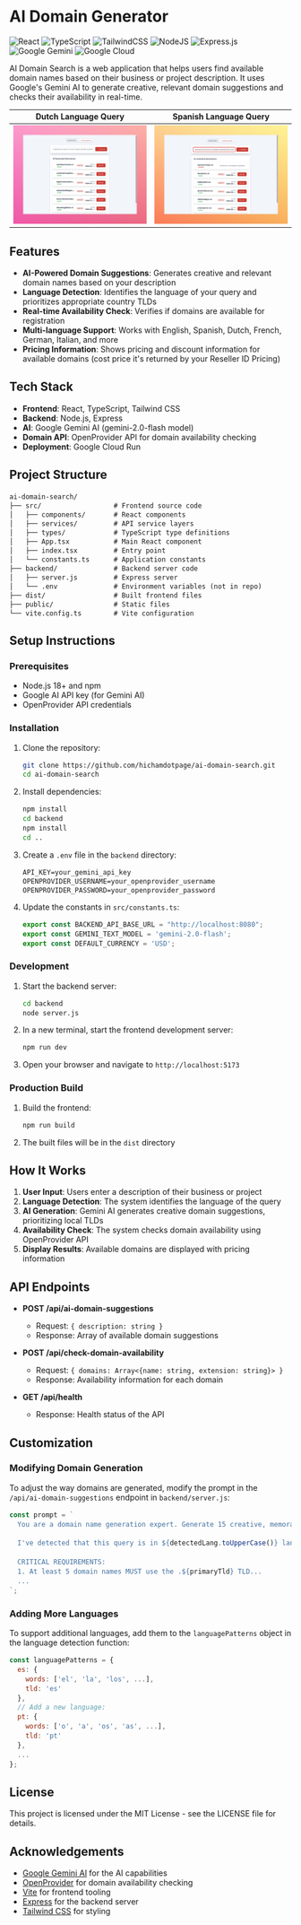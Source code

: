 # AI Domain Generator
![React](https://img.shields.io/badge/react-%2320232a.svg?style=for-the-badge&logo=react&logoColor=%2361DAFB)
![TypeScript](https://img.shields.io/badge/typescript-%23007ACC.svg?style=for-the-badge&logo=typescript&logoColor=white)
![TailwindCSS](https://img.shields.io/badge/tailwindcss-%2338B2AC.svg?style=for-the-badge&logo=tailwind-css&logoColor=white)
![NodeJS](https://img.shields.io/badge/node.js-6DA55F?style=for-the-badge&logo=node.js&logoColor=white)
![Express.js](https://img.shields.io/badge/express.js-%23404d59.svg?style=for-the-badge&logo=express&logoColor=%2361DAFB)
![Google Gemini](https://img.shields.io/badge/Google%20Gemini-8E75B2?style=for-the-badge&logo=googlegemini&logoColor=white)
![Google Cloud](https://img.shields.io/badge/GoogleCloud-%234285F4.svg?style=for-the-badge&logo=google-cloud&logoColor=white)


AI Domain Search is a web application that helps users find available domain names based on their business or project description. It uses Google's Gemini AI to generate creative, relevant domain suggestions and checks their availability in real-time.

| Dutch Language Query | Spanish Language Query |
|:---------------------:|:----------------------:|
| ![AI Domain Search Screenshot - Dutch](/ai-domain-nl.jpeg) | ![AI Domain Search Screenshot - Spanish](/ai-domain-es.jpeg) |

## Features

- **AI-Powered Domain Suggestions**: Generates creative and relevant domain names based on your description
- **Language Detection**: Identifies the language of your query and prioritizes appropriate country TLDs
- **Real-time Availability Check**: Verifies if domains are available for registration
- **Multi-language Support**: Works with English, Spanish, Dutch, French, German, Italian, and more
- **Pricing Information**: Shows pricing and discount information for available domains (cost price it's returned by your Reseller ID Pricing)

## Tech Stack

- **Frontend**: React, TypeScript, Tailwind CSS
- **Backend**: Node.js, Express
- **AI**: Google Gemini AI (gemini-2.0-flash model)
- **Domain API**: OpenProvider API for domain availability checking
- **Deployment**: Google Cloud Run

## Project Structure

```
ai-domain-search/
├── src/                  # Frontend source code
│   ├── components/       # React components
│   ├── services/         # API service layers
│   ├── types/            # TypeScript type definitions
│   ├── App.tsx           # Main React component
│   ├── index.tsx         # Entry point
│   └── constants.ts      # Application constants
├── backend/              # Backend server code
│   ├── server.js         # Express server
│   └── .env              # Environment variables (not in repo)
├── dist/                 # Built frontend files
├── public/               # Static files
└── vite.config.ts        # Vite configuration
```

## Setup Instructions

### Prerequisites

- Node.js 18+ and npm
- Google AI API key (for Gemini AI)
- OpenProvider API credentials

### Installation

1. Clone the repository:
   ```bash
   git clone https://github.com/hichamdotpage/ai-domain-search.git
   cd ai-domain-search
   ```

2. Install dependencies:
   ```bash
   npm install
   cd backend
   npm install
   cd ..
   ```

3. Create a `.env` file in the `backend` directory:
   ```
   API_KEY=your_gemini_api_key
   OPENPROVIDER_USERNAME=your_openprovider_username
   OPENPROVIDER_PASSWORD=your_openprovider_password
   ```

4. Update the constants in `src/constants.ts`:
   ```typescript
   export const BACKEND_API_BASE_URL = "http://localhost:8080";
   export const GEMINI_TEXT_MODEL = 'gemini-2.0-flash';
   export const DEFAULT_CURRENCY = 'USD';
   ```

### Development

1. Start the backend server:
   ```bash
   cd backend
   node server.js
   ```

2. In a new terminal, start the frontend development server:
   ```bash
   npm run dev
   ```

3. Open your browser and navigate to `http://localhost:5173`

### Production Build

1. Build the frontend:
   ```bash
   npm run build
   ```

2. The built files will be in the `dist` directory
   
## How It Works

1. **User Input**: Users enter a description of their business or project
2. **Language Detection**: The system identifies the language of the query
3. **AI Generation**: Gemini AI generates creative domain suggestions, prioritizing local TLDs
4. **Availability Check**: The system checks domain availability using OpenProvider API
5. **Display Results**: Available domains are displayed with pricing information

## API Endpoints

- **POST /api/ai-domain-suggestions**
  - Request: `{ description: string }`
  - Response: Array of available domain suggestions

- **POST /api/check-domain-availability**
  - Request: `{ domains: Array<{name: string, extension: string}> }`
  - Response: Availability information for each domain

- **GET /api/health**
  - Response: Health status of the API

## Customization

### Modifying Domain Generation

To adjust the way domains are generated, modify the prompt in the `/api/ai-domain-suggestions` endpoint in `backend/server.js`:

```javascript
const prompt = `
  You are a domain name generation expert. Generate 15 creative, memorable domain names for: "${description}"
  
  I've detected that this query is in ${detectedLang.toUpperCase()} language. Based on this:
  
  CRITICAL REQUIREMENTS:
  1. At least 5 domain names MUST use the .${primaryTld} TLD...
  ...
`;
```

### Adding More Languages

To support additional languages, add them to the `languagePatterns` object in the language detection function:

```javascript
const languagePatterns = {
  es: {
    words: ['el', 'la', 'los', ...],
    tld: 'es'
  },
  // Add a new language:
  pt: {
    words: ['o', 'a', 'os', 'as', ...],
    tld: 'pt'
  },
  ...
};
```

## License

This project is licensed under the MIT License - see the LICENSE file for details.

## Acknowledgements

- [Google Gemini AI](https://ai.google.dev/gemini-api) for the AI capabilities
- [OpenProvider](https://www.openprovider.com/) for domain availability checking
- [Vite](https://vitejs.dev/) for frontend tooling
- [Express](https://expressjs.com/) for the backend server
- [Tailwind CSS](https://tailwindcss.com/) for styling

